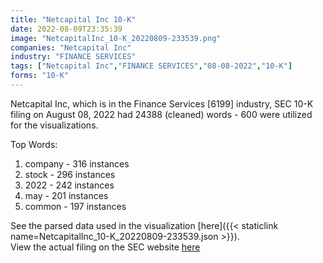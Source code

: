 ```yaml
---
title: "Netcapital Inc 10-K"
date: 2022-08-09T23:35:39
image: "NetcapitalInc_10-K_20220809-233539.png"
companies: "Netcapital Inc"
industry: "FINANCE SERVICES"
tags: ["Netcapital Inc","FINANCE SERVICES","08-08-2022","10-K"]
forms: "10-K"
---
```

Netcapital Inc, which is in the Finance Services [6199] industry, SEC 10-K filing on August 08, 2022 had 24388 (cleaned) words - 600 were utilized for the visualizations.

Top Words:
1. company - 316 instances
2. stock - 296 instances
3. 2022 - 242 instances
4. may - 201 instances
5. common - 197 instances


See the parsed data used in the visualization [here]({{< staticlink name=NetcapitalInc_10-K_20220809-233539.json >}}).  
View the actual filing on the SEC website [here](https://www.sec.gov/Archives/edgar/data/1414767/0001903596-22-000497.txt)